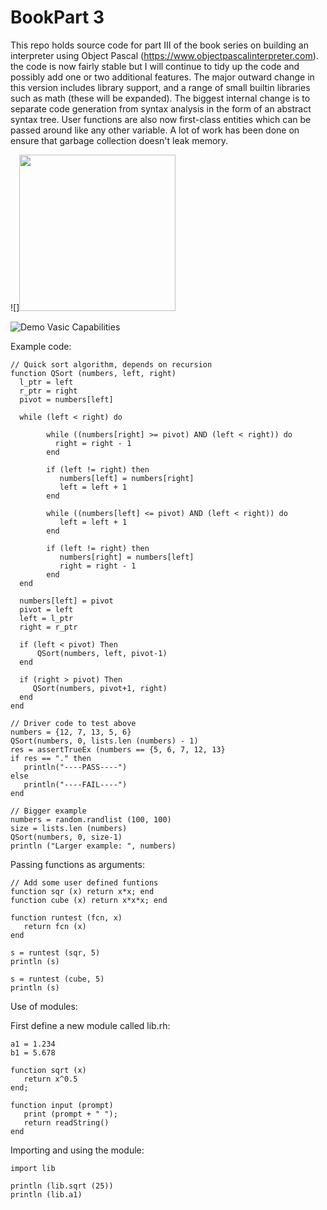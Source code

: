 # BookPart 3

This repo holds source code for part III of the book series on building an interpreter using Object Pascal (https://www.objectpascalinterpreter.com). the code is now fairly stable but I will continue to tidy up the code and possibly add one or two additional features. The major outward change in this version includes library support, and a range of small builtin libraries such as math (these will be expanded). The biggest internal change is to separate code generation from syntax analysis in the form of an abstract syntax tree. User functions are also now first-class entities which can be passed around like any other variable. A lot of work has been done on ensure that garbage collection doesn't leak memory. 

![]<img src="/Images/demo1.gif" width="250" height="250"/>

![Demo Vasic Capabilities](Images/demo1.gif)


Example code:

    
    // Quick sort algorithm, depends on recursion
    function QSort (numbers, left, right)
      l_ptr = left
      r_ptr = right
      pivot = numbers[left]

      while (left < right) do

            while ((numbers[right] >= pivot) AND (left < right)) do
              right = right - 1
            end

            if (left != right) then
               numbers[left] = numbers[right]
               left = left + 1
            end

            while ((numbers[left] <= pivot) AND (left < right)) do
               left = left + 1
            end

            if (left != right) then
               numbers[right] = numbers[left]
               right = right - 1
            end
      end

      numbers[left] = pivot
      pivot = left
      left = l_ptr
      right = r_ptr

      if (left < pivot) Then
          QSort(numbers, left, pivot-1)
      end

      if (right > pivot) Then
         QSort(numbers, pivot+1, right)
      end 
    end

    // Driver code to test above   
    numbers = {12, 7, 13, 5, 6}
    QSort(numbers, 0, lists.len (numbers) - 1) 
    res = assertTrueEx (numbers == {5, 6, 7, 12, 13}
    if res == "." then
       println("----PASS----")
    else
       println("----FAIL----")
    end

    // Bigger example
    numbers = random.randlist (100, 100)
    size = lists.len (numbers)
    QSort(numbers, 0, size-1)
    println ("Larger example: ", numbers)


Passing functions as arguments:

    // Add some user defined funtions
    function sqr (x) return x*x; end
    function cube (x) return x*x*x; end

    function runtest (fcn, x)
       return fcn (x)
    end

    s = runtest (sqr, 5)
    println (s)

    s = runtest (cube, 5)
    println (s)

Use of modules:

First define a new module called lib.rh:

    a1 = 1.234
    b1 = 5.678

    function sqrt (x)
       return x^0.5
    end;

    function input (prompt)
       print (prompt + " ");
       return readString()
    end
    
Importing and using the module:

    import lib

    println (lib.sqrt (25))
    println (lib.a1)

